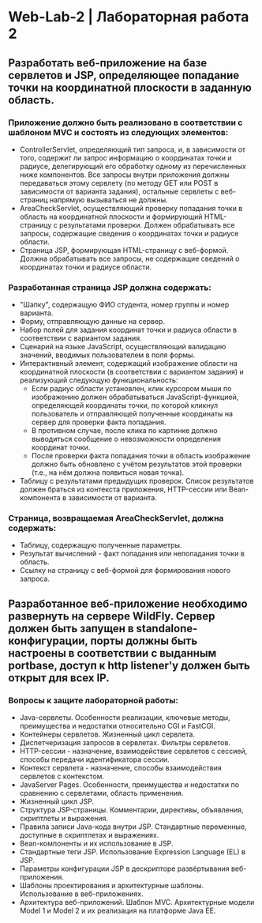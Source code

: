 # Web-Lab-2    |  Лабораторная работа 2


## Разработать веб-приложение на базе сервлетов и JSP, определяющее попадание точки на координатной плоскости в заданную область.

### Приложение должно быть реализовано в соответствии с шаблоном MVC и состоять из следующих элементов:
+ ControllerServlet, определяющий тип запроса, и, в зависимости от того, содержит ли запрос информацию о координатах точки и радиусе, делегирующий его обработку одному из перечисленных ниже компонентов. Все запросы внутри приложения должны передаваться этому сервлету (по методу GET или POST в зависимости от варианта задания), остальные сервлеты с веб-страниц напрямую вызываться не должны.
+ AreaCheckServlet, осуществляющий проверку попадания точки в область на координатной плоскости и формирующий HTML-страницу с результатами проверки. Должен обрабатывать все запросы, содержащие сведения о координатах точки и радиусе области.
+ Страница JSP, формирующая HTML-страницу с веб-формой. Должна обрабатывать все запросы, не содержащие сведений о координатах точки и радиусе области.

### Разработанная страница JSP должна содержать:
+ "Шапку", содержащую ФИО студента, номер группы и номер варианта.
+ Форму, отправляющую данные на сервер.
+ Набор полей для задания координат точки и радиуса области в соответствии с вариантом задания.
+ Сценарий на языке JavaScript, осуществляющий валидацию значений, вводимых пользователем в поля формы.
+ Интерактивный элемент, содержащий изображение области на координатной плоскости (в соответствии с вариантом задания) и реализующий следующую функциональность:
  + Если радиус области установлен, клик курсором мыши по изображению должен обрабатываться JavaScript-функцией, определяющей координаты точки, по которой кликнул пользователь и отправляющей полученные координаты на сервер для проверки факта попадания.
  + В противном случае, после клика по картинке должно выводиться сообщение о невозможности определения координат точки.
  + После проверки факта попадания точки в область изображение должно быть обновлено с учётом результатов этой проверки (т.е., на нём должна появиться новая точка).
+ Таблицу с результатами предыдущих проверок. Список результатов должен браться из контекста приложения, HTTP-сессии или Bean-компонента в зависимости от варианта.

### Страница, возвращаемая AreaCheckServlet, должна содержать:
+ Таблицу, содержащую полученные параметры.
+ Результат вычислений - факт попадания или непопадания точки в область.
+ Ссылку на страницу с веб-формой для формирования нового запроса.

Разработанное веб-приложение необходимо развернуть на сервере WildFly. Сервер должен быть запущен в standalone-конфигурации, порты должны быть настроены в соответствии с выданным portbase, доступ к http listener'у должен быть открыт для всех IP.
 ------------
### Вопросы к защите лабораторной работы:
+ Java-сервлеты. Особенности реализации, ключевые методы, преимущества и недостатки относительно CGI и FastCGI.
+ Контейнеры сервлетов. Жизненный цикл сервлета.
+ Диспетчеризация запросов в сервлетах. Фильтры сервлетов.
+ HTTP-сессии - назначение, взаимодействие сервлетов с сессией, способы передачи идентификатора сессии.
+ Контекст сервлета - назначение, способы взаимодействия сервлетов с контекстом.
+ JavaServer Pages. Особенности, преимущества и недостатки по сравнению с сервлетами, область применения.
+ Жизненный цикл JSP.
+ Структура JSP-страницы. Комментарии, директивы, объявления, скриптлеты и выражения.
+ Правила записи Java-кода внутри JSP. Стандартные переменные, доступные в скриптлетах и выражениях.
+ Bean-компоненты и их использование в JSP.
+ Стандартные теги JSP. Использование Expression Language (EL) в JSP.
+ Параметры конфигурации JSP в дескрипторе развёртывания веб-приложения.
+ Шаблоны проектирования и архитектурные шаблоны. Использование в веб-приложениях.
+ Архитектура веб-приложений. Шаблон MVC. Архитектурные модели Model 1 и Model 2 и их реализация на платформе Java EE.
